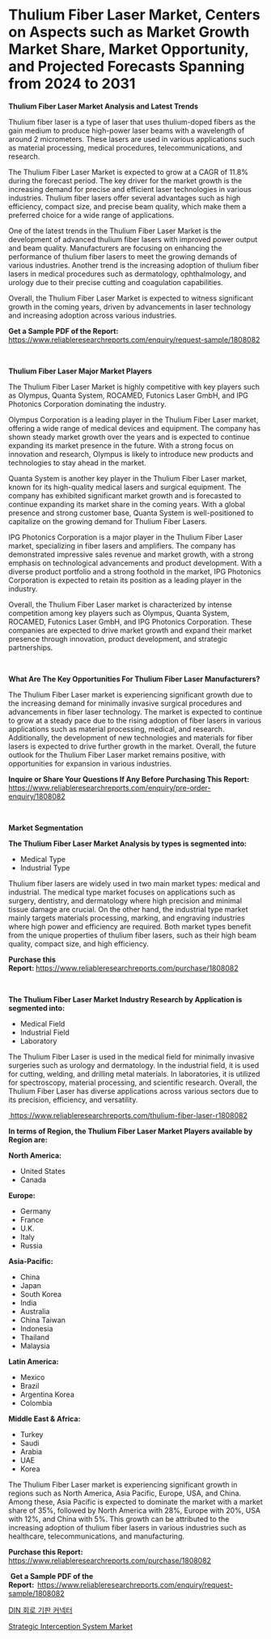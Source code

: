 <p><h1>Thulium Fiber Laser Market, Centers on Aspects such as Market Growth Market Share, Market Opportunity, and Projected Forecasts Spanning from 2024 to 2031</h1></p><p><strong>Thulium Fiber Laser Market Analysis and Latest Trends</strong></p>
<p><p>Thulium fiber laser is a type of laser that uses thulium-doped fibers as the gain medium to produce high-power laser beams with a wavelength of around 2 micrometers. These lasers are used in various applications such as material processing, medical procedures, telecommunications, and research.</p><p>The Thulium Fiber Laser Market is expected to grow at a CAGR of 11.8% during the forecast period. The key driver for the market growth is the increasing demand for precise and efficient laser technologies in various industries. Thulium fiber lasers offer several advantages such as high efficiency, compact size, and precise beam quality, which make them a preferred choice for a wide range of applications.</p><p>One of the latest trends in the Thulium Fiber Laser Market is the development of advanced thulium fiber lasers with improved power output and beam quality. Manufacturers are focusing on enhancing the performance of thulium fiber lasers to meet the growing demands of various industries. Another trend is the increasing adoption of thulium fiber lasers in medical procedures such as dermatology, ophthalmology, and urology due to their precise cutting and coagulation capabilities.</p><p>Overall, the Thulium Fiber Laser Market is expected to witness significant growth in the coming years, driven by advancements in laser technology and increasing adoption across various industries.</p></p>
<p><strong>Get a Sample PDF of the Report:&nbsp;</strong> <a href="https://www.reliableresearchreports.com/enquiry/request-sample/1808082">https://www.reliableresearchreports.com/enquiry/request-sample/1808082</a></p>
<p>&nbsp;</p>
<p><strong>Thulium Fiber Laser Major Market Players</strong></p>
<p><p>The Thulium Fiber Laser Market is highly competitive with key players such as Olympus, Quanta System, ROCAMED, Futonics Laser GmbH, and IPG Photonics Corporation dominating the industry.</p><p>Olympus Corporation is a leading player in the Thulium Fiber Laser market, offering a wide range of medical devices and equipment. The company has shown steady market growth over the years and is expected to continue expanding its market presence in the future. With a strong focus on innovation and research, Olympus is likely to introduce new products and technologies to stay ahead in the market.</p><p>Quanta System is another key player in the Thulium Fiber Laser market, known for its high-quality medical lasers and surgical equipment. The company has exhibited significant market growth and is forecasted to continue expanding its market share in the coming years. With a global presence and strong customer base, Quanta System is well-positioned to capitalize on the growing demand for Thulium Fiber Lasers.</p><p>IPG Photonics Corporation is a major player in the Thulium Fiber Laser market, specializing in fiber lasers and amplifiers. The company has demonstrated impressive sales revenue and market growth, with a strong emphasis on technological advancements and product development. With a diverse product portfolio and a strong foothold in the market, IPG Photonics Corporation is expected to retain its position as a leading player in the industry.</p><p>Overall, the Thulium Fiber Laser market is characterized by intense competition among key players such as Olympus, Quanta System, ROCAMED, Futonics Laser GmbH, and IPG Photonics Corporation. These companies are expected to drive market growth and expand their market presence through innovation, product development, and strategic partnerships.</p></p>
<p>&nbsp;</p>
<p><strong>What Are The Key Opportunities For Thulium Fiber Laser Manufacturers?</strong></p>
<p><p>The Thulium Fiber Laser market is experiencing significant growth due to the increasing demand for minimally invasive surgical procedures and advancements in fiber laser technology. The market is expected to continue to grow at a steady pace due to the rising adoption of fiber lasers in various applications such as material processing, medical, and research. Additionally, the development of new technologies and materials for fiber lasers is expected to drive further growth in the market. Overall, the future outlook for the Thulium Fiber Laser market remains positive, with opportunities for expansion in various industries.</p></p>
<p><strong>Inquire or Share Your Questions If Any Before Purchasing This Report:</strong> <a href="https://www.reliableresearchreports.com/enquiry/pre-order-enquiry/1808082">https://www.reliableresearchreports.com/enquiry/pre-order-enquiry/1808082</a></p>
<p>&nbsp;</p>
<p><strong>Market Segmentation</strong></p>
<p><strong>The Thulium Fiber Laser Market Analysis by types is segmented into:</strong></p>
<p><ul><li>Medical Type</li><li>Industrial Type</li></ul></p>
<p><p>Thulium fiber lasers are widely used in two main market types: medical and industrial. The medical type market focuses on applications such as surgery, dentistry, and dermatology where high precision and minimal tissue damage are crucial. On the other hand, the industrial type market mainly targets materials processing, marking, and engraving industries where high power and efficiency are required. Both market types benefit from the unique properties of thulium fiber lasers, such as their high beam quality, compact size, and high efficiency.</p></p>
<p><strong>Purchase this Report:&nbsp;</strong><a href="https://www.reliableresearchreports.com/purchase/1808082">https://www.reliableresearchreports.com/purchase/1808082</a></p>
<p>&nbsp;</p>
<p><strong>The Thulium Fiber Laser Market Industry Research by Application is segmented into:</strong></p>
<p><ul><li>Medical Field</li><li>Industrial Field</li><li>Laboratory</li></ul></p>
<p><p>The Thulium Fiber Laser is used in the medical field for minimally invasive surgeries such as urology and dermatology. In the industrial field, it is used for cutting, welding, and drilling metal materials. In laboratories, it is utilized for spectroscopy, material processing, and scientific research. Overall, the Thulium Fiber Laser has diverse applications across various sectors due to its precision, efficiency, and versatility.</p></p>
<p><a href="https://www.reliableresearchreports.com/thulium-fiber-laser-r1808082">&nbsp;https://www.reliableresearchreports.com/thulium-fiber-laser-r1808082</a></p>
<p><strong>In terms of Region, the Thulium Fiber Laser Market Players available by Region are:</strong></p>
<p>
    <p> <strong> North America: </strong>
        <ul>
            <li>United States</li>
            <li>Canada</li>
        </ul>
        </p> 
    <p> <strong> Europe: </strong>
        <ul>
            <li>Germany</li>
            <li>France</li>
            <li>U.K.</li>
            <li>Italy</li>
            <li>Russia</li>
        </ul>
        </p> 
    <p> <strong> Asia-Pacific: </strong>
        <ul>
            <li>China</li>
            <li>Japan</li>
            <li>South Korea</li>
            <li>India</li>
            <li>Australia</li>
            <li>China Taiwan</li>
            <li>Indonesia</li>
            <li>Thailand</li>
            <li>Malaysia</li>
        </ul>
        </p> 
    <p> <strong> Latin America: </strong>
        <ul>
            <li>Mexico</li>
            <li>Brazil</li>
            <li>Argentina Korea</li>
            <li>Colombia</li>
        </ul>
        </p> 
    <p> <strong> Middle East & Africa: </strong>
        <ul>
            <li>Turkey</li>
            <li>Saudi</li>
            <li>Arabia</li>
            <li>UAE</li>
            <li>Korea</li>
        </ul>
    </p>
    </p>
<p><p>The Thulium Fiber Laser market is experiencing significant growth in regions such as North America, Asia Pacific, Europe, USA, and China. Among these, Asia Pacific is expected to dominate the market with a market share of 35%, followed by North America with 28%, Europe with 20%, USA with 12%, and China with 5%. This growth can be attributed to the increasing adoption of thulium fiber lasers in various industries such as healthcare, telecommunications, and manufacturing.</p></p>
<p><strong>Purchase this Report: </strong><a href="https://www.reliableresearchreports.com/purchase/1808082">https://www.reliableresearchreports.com/purchase/1808082</a></p>
<p>&nbsp;<strong>Get a Sample PDF of the Report:&nbsp;&nbsp;</strong><a href="https://www.reliableresearchreports.com/enquiry/request-sample/1808082">https://www.reliableresearchreports.com/enquiry/request-sample/1808082</a></p>
<p><strong></strong></p>
<p><p><a href="https://github.com/PercyHagernes9778/Market-Research-Report-List-2/blob/main/7759235181912.md">DIN 회로 기판 커넥터</a></p><p><a href="https://github.com/goodweq44/Market-Research-Report-List-1/blob/main/strategic-interception-system-market.md">Strategic Interception System Market</a></p></p>